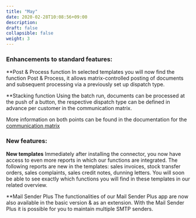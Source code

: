 ```yaml
---
title: "May"
date: 2020-02-28T10:08:56+09:00
description: 
draft: false
collapsible: false
weight: 3
---
```

### Enhancements to standard features:

**Post & Process function
In selected templates you will now find the function Post & Process, it allows matrix-controlled posting of documents and subsequent processing via a previously set up dispatch type.

**Stacking function
Using the batch run, documents can be processed at the push of a button, the respective dispatch type can be defined in advance per customer in the communication matrix.

More information on both points can be found in the documentation for the [communication matrix](/en-en/connectornav/matrix/)

### New features:

**New templates**
Immediately after installing the connector, you now have access to even more reports in which our functions are integrated.
The following reports are new in the templates: sales invoices, stock transfer orders, sales complaints, sales credit notes, dunning letters.
You will soon be able to see exactly which functions you will find in these templates in our related overview.

**Mail Sender Plus
The functionalities of our Mail Sender Plus app are now also available in the basic version & as an extension. With the Mail Sender Plus it is possible for you to maintain multiple SMTP senders. 